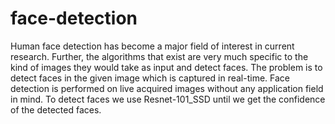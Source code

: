 # face-detection
Human face detection has become a major field of interest in current research. Further, the
algorithms that exist are very much specific to the kind of images they would take as input
and detect faces. The problem is to detect faces in the given image which is captured in
real-time. Face detection is performed on live acquired images without any application
field in mind. To detect faces we use Resnet-101_SSD until we get the confidence of the
detected faces.
